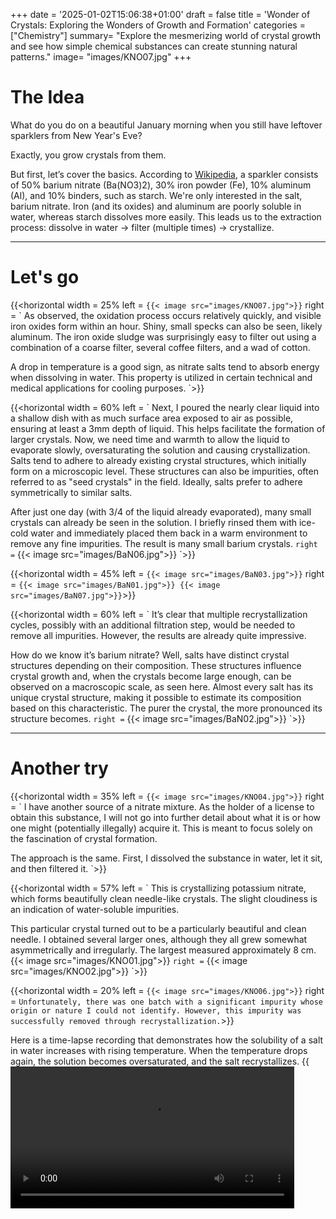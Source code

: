 +++
date = '2025-01-02T15:06:38+01:00'
draft = false
title = 'Wonder of Crystals: Exploring the Wonders of Growth and Formation'
categories = ["Chemistry"]
summary= "Explore the mesmerizing world of crystal growth and see how simple chemical substances can create stunning natural patterns."
image= "images/KNO07.jpg"
+++

# The Idea
What do you do on a beautiful January morning when you still have leftover sparklers from New Year's Eve?

Exactly, you grow crystals from them.

But first, let’s cover the basics. According to [Wikipedia](https://de.wikipedia.org/wiki/Wunderkerze), a sparkler consists of 50% barium nitrate (Ba(NO3)2), 30% iron powder (Fe), 10% aluminum (Al), and 10% binders, such as starch. We're only interested in the salt, barium nitrate. Iron (and its oxides) and aluminum are poorly soluble in water, whereas starch dissolves more easily. This leads us to the extraction process: dissolve in water → filter (multiple times) → crystallize.
 
---

# Let's go

{{<horizontal width = 25% left = `
{{< image src="images/KNO07.jpg">}}
` right = `
As observed, the oxidation process occurs relatively quickly, and visible iron oxides form within an hour. Shiny, small specks can also be seen, likely aluminum. The iron oxide sludge was surprisingly easy to filter out using a combination of a coarse filter, several coffee filters, and a wad of cotton.

A drop in temperature is a good sign, as nitrate salts tend to absorb energy when dissolving in water. This property is utilized in certain technical and medical applications for cooling purposes.
`>}}


{{<horizontal width = 60% left = `
Next, I poured the nearly clear liquid into a shallow dish with as much surface area exposed to air as possible, ensuring at least a 3mm depth of liquid. This helps facilitate the formation of larger crystals. Now, we need time and warmth to allow the liquid to evaporate slowly, oversaturating the solution and causing crystallization. Salts tend to adhere to already existing crystal structures, which initially form on a microscopic level. These structures can also be impurities, often referred to as "seed crystals" in the field. Ideally, salts prefer to adhere symmetrically to similar salts.

After just one day (with 3/4 of the liquid already evaporated), many small crystals can already be seen in the solution. I briefly rinsed them with ice-cold water and immediately placed them back in a warm environment to remove any fine impurities. The result is many small barium crystals.
` right = `
{{< image src="images/BaN06.jpg">}}
`>}} 


{{<horizontal width = 45% left = `
{{< image src="images/BaN03.jpg">}}
` right = `
{{< image src="images/BaN01.jpg">}}
{{< image src="images/BaN07.jpg">}}
`>}} 


{{<horizontal width = 60% left = `
It’s clear that multiple recrystallization cycles, possibly with an additional filtration step, would be needed to remove all impurities. However, the results are already quite impressive.

How do we know it’s barium nitrate? Well, salts have distinct crystal structures depending on their composition. These structures influence crystal growth and, when the crystals become large enough, can be observed on a macroscopic scale, as seen here. Almost every salt has its unique crystal structure, making it possible to estimate its composition based on this characteristic. The purer the crystal, the more pronounced its structure becomes.
` right = `
{{< image src="images/BaN02.jpg">}}
`>}} 

---

# Another try

{{<horizontal width = 35% left = `
{{< image src="images/KNO04.jpg">}}
` right = `
I have another source of a nitrate mixture. As the holder of a license to obtain this substance, I will not go into further detail about what it is or how one might (potentially illegally) acquire it. This is meant to focus solely on the fascination of crystal formation.

The approach is the same. First, I dissolved the substance in water, let it sit, and then filtered it.
`>}} 



{{<horizontal width = 57% left = `
This is crystallizing potassium nitrate, which forms beautifully clean needle-like crystals. The slight cloudiness is an indication of water-soluble impurities.

This particular crystal turned out to be a particularly beautiful and clean needle. I obtained several larger ones, although they all grew somewhat asymmetrically and irregularly. The largest measured approximately 8 cm.
{{< image src="images/KNO01.jpg">}}
` right = `
{{< image src="images/KNO02.jpg">}}
`>}} 

{{<horizontal width = 20% left = `
{{< image src="images/KNO06.jpg">}}
` right = `
Unfortunately, there was one batch with a significant impurity whose origin or nature I could not identify. However, this impurity was successfully removed through recrystallization.
`>}} 

Here is a time-lapse recording that demonstrates how the solubility of a salt in water increases with rising temperature. When the temperature drops again, the solution becomes oversaturated, and the salt recrystallizes.
{{<video src = "images/KNO01_v.mp4" loop = "true" width = "90%">}}